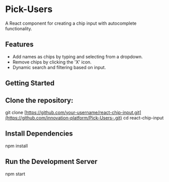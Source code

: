 # Pick-Users

A React component for creating a chip input with autocomplete functionality.

## Features

- Add names as chips by typing and selecting from a dropdown.
- Remove chips by clicking the 'X' icon.
- Dynamic search and filtering based on input.

## Getting Started

## Clone the repository:

git clone [https://github.com/your-username/react-chip-input.git](https://github.com/innovation-platform/Pick-Users-.git)
cd react-chip-input

## Install Dependencies

npm install

## Run the Development Server

npm start 
